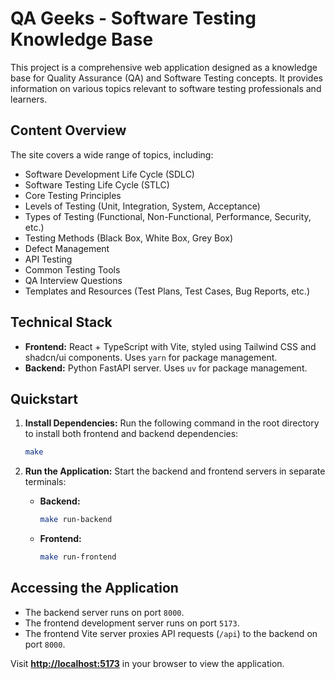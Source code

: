 # QA Geeks - Software Testing Knowledge Base

This project is a comprehensive web application designed as a knowledge base for Quality Assurance (QA) and Software Testing concepts. It provides information on various topics relevant to software testing professionals and learners.

## Content Overview

The site covers a wide range of topics, including:

*   Software Development Life Cycle (SDLC)
*   Software Testing Life Cycle (STLC)
*   Core Testing Principles
*   Levels of Testing (Unit, Integration, System, Acceptance)
*   Types of Testing (Functional, Non-Functional, Performance, Security, etc.)
*   Testing Methods (Black Box, White Box, Grey Box)
*   Defect Management
*   API Testing
*   Common Testing Tools
*   QA Interview Questions
*   Templates and Resources (Test Plans, Test Cases, Bug Reports, etc.)

## Technical Stack

*   **Frontend:** React + TypeScript with Vite, styled using Tailwind CSS and shadcn/ui components. Uses `yarn` for package management.
*   **Backend:** Python FastAPI server. Uses `uv` for package management.

## Quickstart

1.  **Install Dependencies:**
    Run the following command in the root directory to install both frontend and backend dependencies:
    ```bash
    make
    ```

2.  **Run the Application:**
    Start the backend and frontend servers in separate terminals:

    *   **Backend:**
        ```bash
        make run-backend
        ```
    *   **Frontend:**
        ```bash
        make run-frontend
        ```

## Accessing the Application

*   The backend server runs on port `8000`.
*   The frontend development server runs on port `5173`.
*   The frontend Vite server proxies API requests (`/api`) to the backend on port `8000`.

Visit **<http://localhost:5173>** in your browser to view the application.

